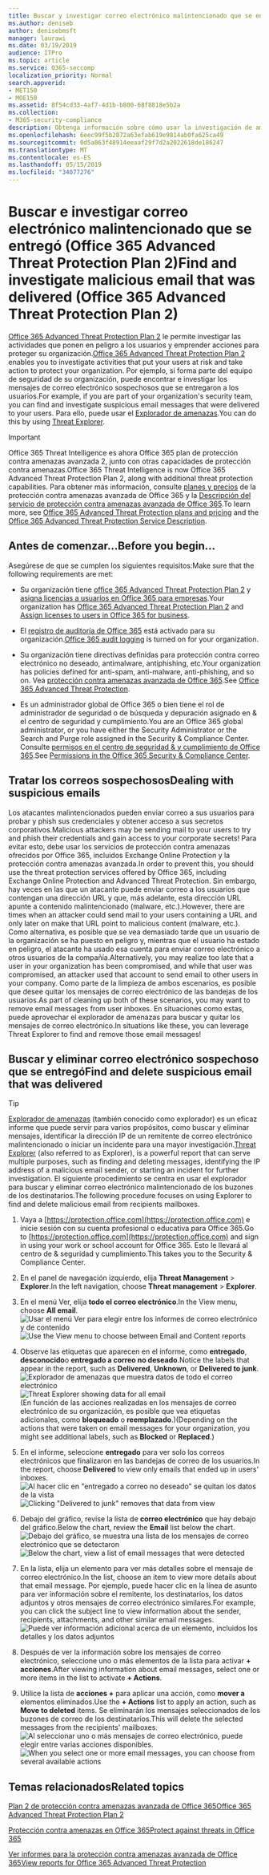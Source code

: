 ```yaml
---
title: Buscar y investigar correo electrónico malintencionado que se entregó (Office 365 de investigación y respuesta de amenazas
ms.author: deniseb
author: denisebmsft
manager: laurawi
ms.date: 03/19/2019
audience: ITPro
ms.topic: article
ms.service: O365-seccomp
localization_priority: Normal
search.appverid:
- MET150
- MOE150
ms.assetid: 8f54cd33-4af7-4d1b-b800-68f8818e5b2a
ms.collection:
- M365-security-compliance
description: Obtenga información sobre cómo usar la investigación de amenazas y las capacidades de respuesta para buscar y investigar correo electrónico malintencionado.
ms.openlocfilehash: 6eec99f5b2872a63efab619e9814ab0fa625ca49
ms.sourcegitcommit: 0d5a863f48914eeaaf29f7d2a2022618de186247
ms.translationtype: MT
ms.contentlocale: es-ES
ms.lasthandoff: 05/15/2019
ms.locfileid: "34077276"
---
```

# <a name="find-and-investigate-malicious-email-that-was-delivered-office-365-advanced-threat-protection-plan-2"></a><span data-ttu-id="4dd36-103">Buscar e investigar correo electrónico malintencionado que se entregó (Office 365 Advanced Threat Protection Plan 2)</span><span class="sxs-lookup"><span data-stu-id="4dd36-103">Find and investigate malicious email that was delivered (Office 365 Advanced Threat Protection Plan 2)</span></span>

<span data-ttu-id="4dd36-104">[Office 365 Advanced Threat Protection Plan 2](office-365-ti.md) le permite investigar las actividades que ponen en peligro a los usuarios y emprender acciones para proteger su organización.</span><span class="sxs-lookup"><span data-stu-id="4dd36-104">[Office 365 Advanced Threat Protection Plan 2](office-365-ti.md) enables you to investigate activities that put your users at risk and take action to protect your organization.</span></span> <span data-ttu-id="4dd36-105">Por ejemplo, si forma parte del equipo de seguridad de su organización, puede encontrar e investigar los mensajes de correo electrónico sospechosos que se entregaron a los usuarios.</span><span class="sxs-lookup"><span data-stu-id="4dd36-105">For example, if you are part of your organization's security team, you can find and investigate suspicious email messages that were delivered to your users.</span></span> <span data-ttu-id="4dd36-106">Para ello, puede usar el [Explorador de amenazas](get-started-with-ti.md#threat-explorer).</span><span class="sxs-lookup"><span data-stu-id="4dd36-106">You can do this by using [Threat Explorer](get-started-with-ti.md#threat-explorer).</span></span>
  
> [!IMPORTANT]
> <span data-ttu-id="4dd36-107">Office 365 Threat Intelligence es ahora Office 365 plan de protección contra amenazas avanzada 2, junto con otras capacidades de protección contra amenazas.</span><span class="sxs-lookup"><span data-stu-id="4dd36-107">Office 365 Threat Intelligence is now Office 365 Advanced Threat Protection Plan 2, along with additional threat protection capabilities.</span></span> <span data-ttu-id="4dd36-108">Para obtener más información, consulte [planes y precios](https://products.office.com/exchange/advance-threat-protection) de la protección contra amenazas avanzada de Office 365 y la [Descripción del servicio de protección contra amenazas avanzada de Office 365](https://docs.microsoft.com/office365/servicedescriptions/office-365-advanced-threat-protection-service-description).</span><span class="sxs-lookup"><span data-stu-id="4dd36-108">To learn more, see [Office 365 Advanced Threat Protection plans and pricing](https://products.office.com/exchange/advance-threat-protection) and the [Office 365 Advanced Threat Protection Service Description](https://docs.microsoft.com/office365/servicedescriptions/office-365-advanced-threat-protection-service-description).</span></span>
  
## <a name="before-you-begin"></a><span data-ttu-id="4dd36-109">Antes de comenzar...</span><span class="sxs-lookup"><span data-stu-id="4dd36-109">Before you begin...</span></span>

<span data-ttu-id="4dd36-110">Asegúrese de que se cumplen los siguientes requisitos:</span><span class="sxs-lookup"><span data-stu-id="4dd36-110">Make sure that the following requirements are met:</span></span>
  
- <span data-ttu-id="4dd36-111">Su organización tiene [office 365 Advanced Threat Protection Plan 2](office-365-ti.md) y [asigna licencias a usuarios en Office 365 para empresas](https://support.office.com/article/997596b5-4173-4627-b915-36abac6786dc).</span><span class="sxs-lookup"><span data-stu-id="4dd36-111">Your organization has [Office 365 Advanced Threat Protection Plan 2](office-365-ti.md) and [Assign licenses to users in Office 365 for business](https://support.office.com/article/997596b5-4173-4627-b915-36abac6786dc).</span></span>
    
- <span data-ttu-id="4dd36-112">El [registro de auditoría de Office 365](turn-audit-log-search-on-or-off.md) está activado para su organización.</span><span class="sxs-lookup"><span data-stu-id="4dd36-112">[Office 365 audit logging](turn-audit-log-search-on-or-off.md) is turned on for your organization.</span></span> 
    
- <span data-ttu-id="4dd36-113">Su organización tiene directivas definidas para protección contra correo electrónico no deseado, antimalware, antiphishing, etc.</span><span class="sxs-lookup"><span data-stu-id="4dd36-113">Your organization has policies defined for anti-spam, anti-malware, anti-phishing, and so on.</span></span> <span data-ttu-id="4dd36-114">Vea [protección contra amenazas avanzada de Office 365](office-365-atp.md).</span><span class="sxs-lookup"><span data-stu-id="4dd36-114">See [Office 365 Advanced Threat Protection](office-365-atp.md).</span></span>
    
- <span data-ttu-id="4dd36-115">Es un administrador global de Office 365 o bien tiene el rol de administrador de seguridad o de búsqueda y depuración asignado en &amp; el centro de seguridad y cumplimiento.</span><span class="sxs-lookup"><span data-stu-id="4dd36-115">You are an Office 365 global administrator, or you have either the Security Administrator or the Search and Purge role assigned in the Security &amp; Compliance Center.</span></span> <span data-ttu-id="4dd36-116">Consulte [permisos en el centro de seguridad &amp; y cumplimiento de Office 365](permissions-in-the-security-and-compliance-center.md).</span><span class="sxs-lookup"><span data-stu-id="4dd36-116">See [Permissions in the Office 365 Security &amp; Compliance Center](permissions-in-the-security-and-compliance-center.md).</span></span>
    
## <a name="dealing-with-suspicious-emails"></a><span data-ttu-id="4dd36-117">Tratar los correos sospechosos</span><span class="sxs-lookup"><span data-stu-id="4dd36-117">Dealing with suspicious emails</span></span>

<span data-ttu-id="4dd36-118">Los atacantes malintencionados pueden enviar correo a sus usuarios para probar y phish sus credenciales y obtener acceso a sus secretos corporativos.</span><span class="sxs-lookup"><span data-stu-id="4dd36-118">Malicious attackers may be sending mail to your users to try and phish their credentials and gain access to your corporate secrets!</span></span> <span data-ttu-id="4dd36-119">Para evitar esto, debe usar los servicios de protección contra amenazas ofrecidos por Office 365, incluidos Exchange Online Protection y la protección contra amenazas avanzada.</span><span class="sxs-lookup"><span data-stu-id="4dd36-119">In order to prevent this, you should use the threat protection services offered by Office 365, including Exchange Online Protection and Advanced Threat Protection.</span></span> <span data-ttu-id="4dd36-120">Sin embargo, hay veces en las que un atacante puede enviar correo a los usuarios que contengan una dirección URL y que, más adelante, esta dirección URL apunte a contenido malintencionado (malware, etc.).</span><span class="sxs-lookup"><span data-stu-id="4dd36-120">However, there are times when an attacker could send mail to your users containing a URL and only later on make that URL point to malicious content (malware, etc.).</span></span> <span data-ttu-id="4dd36-121">Como alternativa, es posible que se vea demasiado tarde que un usuario de la organización se ha puesto en peligro y, mientras que el usuario ha estado en peligro, el atacante ha usado esa cuenta para enviar correo electrónico a otros usuarios de la compañía.</span><span class="sxs-lookup"><span data-stu-id="4dd36-121">Alternatively, you may realize too late that a user in your organization has been compromised, and while that user was compromised, an attacker used that account to send email to other users in your company.</span></span> <span data-ttu-id="4dd36-122">Como parte de la limpieza de ambos escenarios, es posible que desee quitar los mensajes de correo electrónico de las bandejas de los usuarios.</span><span class="sxs-lookup"><span data-stu-id="4dd36-122">As part of cleaning up both of these scenarios, you may want to remove email messages from user inboxes.</span></span> <span data-ttu-id="4dd36-123">En situaciones como estas, puede aprovechar el explorador de amenazas para buscar y quitar los mensajes de correo electrónico.</span><span class="sxs-lookup"><span data-stu-id="4dd36-123">In situations like these, you can leverage Threat Explorer to find and remove those email messages!</span></span>
  
## <a name="find-and-delete-suspicious-email-that-was-delivered"></a><span data-ttu-id="4dd36-124">Buscar y eliminar correo electrónico sospechoso que se entregó</span><span class="sxs-lookup"><span data-stu-id="4dd36-124">Find and delete suspicious email that was delivered</span></span>

> [!TIP]
> <span data-ttu-id="4dd36-125">[Explorador de amenazas](get-started-with-ti.md#threat-explorer) (también conocido como explorador) es un eficaz informe que puede servir para varios propósitos, como buscar y eliminar mensajes, identificar la dirección IP de un remitente de correo electrónico malintencionado o iniciar un incidente para una mayor investigación.</span><span class="sxs-lookup"><span data-stu-id="4dd36-125">[Threat Explorer](get-started-with-ti.md#threat-explorer) (also referred to as Explorer), is a powerful report that can serve multiple purposes, such as finding and deleting messages, identifying the IP address of a malicious email sender, or starting an incident for further investigation.</span></span> <span data-ttu-id="4dd36-126">El siguiente procedimiento se centra en usar el explorador para buscar y eliminar correo electrónico malintencionado de los buzones de los destinatarios.</span><span class="sxs-lookup"><span data-stu-id="4dd36-126">The following procedure focuses on using Explorer to find and delete malicious email from recipients mailboxes.</span></span> 
  
1. <span data-ttu-id="4dd36-127">Vaya a [https://protection.office.com](https://protection.office.com) e inicie sesión con su cuenta profesional o educativa para Office 365.</span><span class="sxs-lookup"><span data-stu-id="4dd36-127">Go to [https://protection.office.com](https://protection.office.com) and sign in using your work or school account for Office 365.</span></span> <span data-ttu-id="4dd36-128">Esto le llevará al centro de &amp; seguridad y cumplimiento.</span><span class="sxs-lookup"><span data-stu-id="4dd36-128">This takes you to the Security &amp; Compliance Center.</span></span> 
    
2. <span data-ttu-id="4dd36-129">En el panel de navegación izquierdo, elija **Threat Management** \> **Explorer**.</span><span class="sxs-lookup"><span data-stu-id="4dd36-129">In the left navigation, choose **Threat management** \> **Explorer**.</span></span>
    
3. <span data-ttu-id="4dd36-130">En el menú Ver, elija **todo el correo electrónico**.</span><span class="sxs-lookup"><span data-stu-id="4dd36-130">In the View menu, choose **All email**.</span></span><br/><span data-ttu-id="4dd36-131">![Usar el menú Ver para elegir entre los informes de correo electrónico y de contenido](media/d39013ff-93b6-42f6-bee5-628895c251c2.png)</span><span class="sxs-lookup"><span data-stu-id="4dd36-131">![Use the View menu to choose between Email and Content reports](media/d39013ff-93b6-42f6-bee5-628895c251c2.png)</span></span>
  
4. <span data-ttu-id="4dd36-132">Observe las etiquetas que aparecen en el informe, como **entregado**, **desconocido**o **entregado a correo no deseado**.</span><span class="sxs-lookup"><span data-stu-id="4dd36-132">Notice the labels that appear in the report, such as **Delivered**, **Unknown**, or **Delivered to junk**.</span></span><br/><span data-ttu-id="4dd36-133">![Explorador de amenazas que muestra datos de todo el correo electrónico](media/208826ed-a85e-446f-b276-b5fdc312fbcb.png)</span><span class="sxs-lookup"><span data-stu-id="4dd36-133">![Threat Explorer showing data for all email](media/208826ed-a85e-446f-b276-b5fdc312fbcb.png)</span></span><br/><span data-ttu-id="4dd36-134">(En función de las acciones realizadas en los mensajes de correo electrónico de su organización, es posible que vea etiquetas adicionales, como **bloqueado** o **reemplazado**.)</span><span class="sxs-lookup"><span data-stu-id="4dd36-134">(Depending on the actions that were taken on email messages for your organization, you might see additional labels, such as **Blocked** or **Replaced**.)</span></span>
    
5. <span data-ttu-id="4dd36-135">En el informe, seleccione **entregado** para ver solo los correos electrónicos que finalizaron en las bandejas de correo de los usuarios.</span><span class="sxs-lookup"><span data-stu-id="4dd36-135">In the report, choose **Delivered** to view only emails that ended up in users' inboxes.</span></span><br/><span data-ttu-id="4dd36-136">![Al hacer clic en "entregado a correo no deseado" se quitan los datos de la vista](media/e6fb2e47-461e-4f6f-8c65-c331bd858758.png)</span><span class="sxs-lookup"><span data-stu-id="4dd36-136">![Clicking "Delivered to junk" removes that data from view](media/e6fb2e47-461e-4f6f-8c65-c331bd858758.png)</span></span>
  
6. <span data-ttu-id="4dd36-137">Debajo del gráfico, revise la lista de **correo electrónico** que hay debajo del gráfico.</span><span class="sxs-lookup"><span data-stu-id="4dd36-137">Below the chart, review the **Email** list below the chart.</span></span><br/><span data-ttu-id="4dd36-138">![Debajo del gráfico, se muestra una lista de los mensajes de correo electrónico que se detectaron](media/dfb60590-1236-499d-97da-86c68621e2bc.png)</span><span class="sxs-lookup"><span data-stu-id="4dd36-138">![Below the chart, view a list of email messages that were detected](media/dfb60590-1236-499d-97da-86c68621e2bc.png)</span></span>
  
7. <span data-ttu-id="4dd36-139">En la lista, elija un elemento para ver más detalles sobre el mensaje de correo electrónico.</span><span class="sxs-lookup"><span data-stu-id="4dd36-139">In the list, choose an item to view more details about that email message.</span></span> <span data-ttu-id="4dd36-140">Por ejemplo, puede hacer clic en la línea de asunto para ver información sobre el remitente, los destinatarios, los datos adjuntos y otros mensajes de correo electrónico similares.</span><span class="sxs-lookup"><span data-stu-id="4dd36-140">For example, you can click the subject line to view information about the sender, recipients, attachments, and other similar email messages.</span></span><br/>![Puede ver información adicional acerca de un elemento, incluidos los detalles y los datos adjuntos](media/5a5707c3-d62a-4610-ae7b-900fff8708b2.png)
  
8. <span data-ttu-id="4dd36-142">Después de ver la información sobre los mensajes de correo electrónico, seleccione uno o más elementos de la lista para activar **+ acciones**.</span><span class="sxs-lookup"><span data-stu-id="4dd36-142">After viewing information about email messages, select one or more items in the list to activate **+ Actions**.</span></span>
    
9. <span data-ttu-id="4dd36-143">Utilice la lista de **acciones +** para aplicar una acción, como **mover a** elementos eliminados.</span><span class="sxs-lookup"><span data-stu-id="4dd36-143">Use the **+ Actions** list to apply an action, such as **Move to deleted** items.</span></span> <span data-ttu-id="4dd36-144">Se eliminarán los mensajes seleccionados de los buzones de correo de los destinatarios.</span><span class="sxs-lookup"><span data-stu-id="4dd36-144">This will delete the selected messages from the recipients' mailboxes.</span></span><br/><span data-ttu-id="4dd36-145">![Al seleccionar uno o más mensajes de correo electrónico, puede elegir entre varias acciones disponibles.](media/ef12e10c-60a7-4f66-8f76-68d77ae26de1.png)</span><span class="sxs-lookup"><span data-stu-id="4dd36-145">![When you select one or more email messages, you can choose from several available actions](media/ef12e10c-60a7-4f66-8f76-68d77ae26de1.png)</span></span>
  
## <a name="related-topics"></a><span data-ttu-id="4dd36-146">Temas relacionados</span><span class="sxs-lookup"><span data-stu-id="4dd36-146">Related topics</span></span>

[<span data-ttu-id="4dd36-147">Plan 2 de protección contra amenazas avanzada de Office 365</span><span class="sxs-lookup"><span data-stu-id="4dd36-147">Office 365 Advanced Threat Protection Plan 2</span></span>](office-365-ti.md)
  
[<span data-ttu-id="4dd36-148">Protección contra amenazas en Office 365</span><span class="sxs-lookup"><span data-stu-id="4dd36-148">Protect against threats in Office 365</span></span>](protect-against-threats.md)
  
[<span data-ttu-id="4dd36-149">Ver informes para la protección contra amenazas avanzada de Office 365</span><span class="sxs-lookup"><span data-stu-id="4dd36-149">View reports for Office 365 Advanced Threat Protection</span></span>](view-reports-for-atp.md)
  

